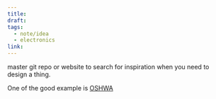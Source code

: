 ```yaml
---
title: 
draft: 
tags:
  - note/idea
  - electronics
link:
---
```

master git repo or website to search for inspiration when you need to design a thing.

One of the good example is [OSHWA](https://certification.oshwa.org/list.html)
